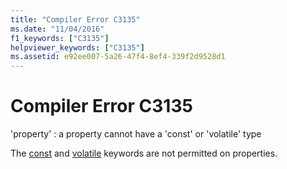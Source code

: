```yaml
---
title: "Compiler Error C3135"
ms.date: "11/04/2016"
f1_keywords: ["C3135"]
helpviewer_keywords: ["C3135"]
ms.assetid: e92ee007-5a26-47f4-8ef4-339f2d9528d1
---
```

# Compiler Error C3135

'property' : a property cannot have a 'const' or 'volatile' type

The [const](../../cpp/const-cpp.md) and [volatile](../../cpp/volatile-cpp.md) keywords are not permitted on properties.